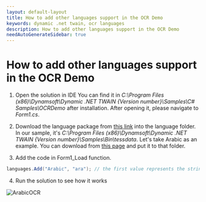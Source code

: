 ```yaml
---
layout: default-layout
title: How to add other languages support in the OCR Demo
keywords: dynamic .net twain, ocr languages
description: How to add other languages support in the OCR Demo
needAutoGenerateSidebar: true
---
```


# How to add other languages support in the OCR Demo

1. Open the solution in IDE
You can find it in *C:\Program Files (x86)\Dynamsoft\Dynamic .NET TWAIN {Version number}\Samples\C# Samples\OCRDemo* after installation. After opening it, please navigate to *Form1.cs*.

2. Download the language package from [this link](https://github.com/tesseract-ocr/tessdata_fast) into the language folder.
In our sample, it's *C:\Program Files (x86)\Dynamsoft\Dynamic .NET TWAIN {Version number}\Samples\Bin\tessdata*. Let's take Arabic as an example. You can download from [this page](https://github.com/tesseract-ocr/tessdata_fast/blob/master/ara.traineddata) and put it to that folder.

3. Add the code in Form1_Load function.

```c#
languages.Add("Arabic", "ara"); // the first value represents the string shown in the form and the second one should be the same as the file name of the language package.
```

4. Run the solution to see how it works

![ArabicOCR]({{site.assets}}img/ArabicOCR.png)